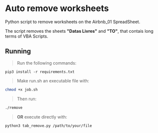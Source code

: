 # Auto remove worksheets
Python script to remove worksheets on the Airbnb_01 SpreadSheet.

The script removes the sheets **"Datas Livres"** and **"TO"**, that contais long terms of VBA Scripts.

## Running
> Run the following commands:
```
pip3 install -r requirements.txt
```
> Make run.sh an executable file with: 
``` bash
chmod +x job.sh
```
> Then run:
```bash
./remove
``` 
> **OR** execute directly with:
``` bash
python3 tab_remove.py /path/to/your/file
```

